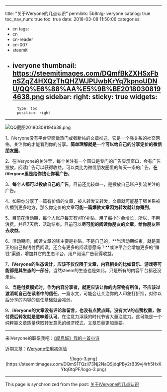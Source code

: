 
---
title: "关于iVeryone的几点认识"
permlink: 5b8nlg-iveryone
catalog: true
toc_nav_num: true
toc: true
date: 2018-03-08 11:50:06
categories:
- cn
tags:
- cn
- cn-reader
- cn-007
- steemit
- iveryone
thumbnail: https://steemitimages.com/DQmfBkZXHSxFbnSZqZ4HXQzThQHZWJPUwbKrYq7kpnoUDNU/QQ%E6%88%AA%E5%9B%BE20180308194638.png
sidebar:
    right:
        sticky: true
widgets:
    -
        type: toc
        position: right
---


![QQ截图20180308194638.png](https://steemitimages.com/DQmfBkZXHSxFbnSZqZ4HXQzThQHZWJPUwbKrYq7kpnoUDNU/QQ%E6%88%AA%E5%9B%BE20180308194638.png)

1、iVeryone没有平台界面做热门或者新帖的文章推送，它是一个强关系的社交网络。关注你的才能看到你的分享。**简单理解就是一个可以给自己的分享定价的微信朋友圈**。

2、在iVeryone的关注里，每个关注有一个窗口是专门的广告显示窗口，会有广告投放，阅读广告可以获得收益。可以类比为微信朋友圈里的每天一条的广告，**在iVeryone里是给你钱让你看广告**。

3、**每个人都可以投放自己的广告**，目前还比较单一，是投放自己账户引流关注的广告。

4、如果你分享了一篇有价值的文章，被人转发又转发，文章就可能基于强关系被传播到更多地方，那么你定价的文章**可能一篇爆款文章因为转发就让你赚到**。

5、目前在活动期，每个人账户每天有VRY补贴，用了每小时会增长，所以，不用浪费。并且7天后，活动结束。目前可以**尽可能的阅读你朋友的文章，给你朋友带去收益**。

6、活动期间，阅读文章的钱主要是补贴，不是自己的，**当活动期结束，就是真正的自己掏钱付费阅读，还会有更多的阅读意愿吗？**或许平台会增加更多的“赚钱”渠道，增加其它的生态平台，用户阅读广告获得收益。

7、**iVeryone的生态设计，应该不仅仅限于文章，内容相关的比如音乐、游戏等可能都是其生态的一部分**。当然steem的生态也是如此，只是所有的内容平台都还没走远。

8、**当是付费模式时，作为内容分享者，就更应该让你的内容物有所值，不应该过渡消耗自己在读者中的信任**。一篇水文，可能会让关注你的人印象打折扣，对你以后分享的内容的信任基础就会减弱。

9、**iVeryone的文章没有评论和留言，也没有点赞点踩，没有大V的点赞权重，你付费后转发就是意味着认可**。在注意力浮躁的时代节省大量注意力。这可能是一个纯粹靠文章质量获取转发意愿的经济模式，文章质量更加重要。

---
来iVeryone的联系我吧：[《叹息城》我的一首小诗](https://beta.ivery.one/MyArticle?tid=3699)

近期文章：[iVeryone使用初体验](https://steemit.com/cn/@yellowbird/iveryone)

<center>![logo-3.png](https://steemitimages.com/DQmS1TQzii73Nj2NaQSjdqPBy2rB39vj4rh5HxKYtqGtqPF/logo-3.png)</center>

- - -

This page is synchronized from the post: [关于iVeryone的几点认识](https://steemit.com/@yellowbird/5b8nlg-iveryone)
